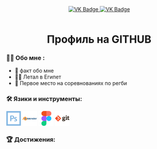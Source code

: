 <div id="badges" align ="center">
<a href= "https://vk.com/spoofis">
  <img src = "https://img.shields.io/badge/VK-blue?style=for-the-badge&logo=VK&logoColor=white" alt="VK Badge"/>
</a>

<a href = "https://mail.google.com/mail/u/0/?pli=1#inbox"> 
  <img src ="https://img.shields.io/badge/EMAIL-red?style=for-the-badge&logo=Gmail&logoColor=white" alt="VK Badge"/>
</a>
</div>

<div id="viewprof" align="center">
  <img src="https://komarev.com/ghpvc/?username=rompersStomper&style=flat-square&color=blue" alt=""/>
</div>

<div id="heythere" align="center">
  <h1> Профиль на GITHUB </h1>
</div>

### :man_technologist: Обо мне :

- :brain: факт обо мне
- :man_pilot: Летал в Египет
- :1st_place_medal: Первое место на соревнованиях по регби

### :hammer_and_wrench: Язики и инструменты: 

<div>
  <img src="https://github.com/devicons/devicon/blob/master/icons/photoshop/photoshop-line.svg" wight="40" height="40"/>
  <img src="https://github.com/devicons/devicon/blob/master/icons/blender/blender-original-wordmark.svg" wight="40" height="40"/>
  <img src="https://github.com/devicons/devicon/blob/master/icons/figma/figma-original.svg" wight="40" height="40"/>
  <img src="https://github.com/devicons/devicon/blob/master/icons/git/git-original-wordmark.svg" wight="40" height="40"/>
</div>

### :trophy: Достижения:
